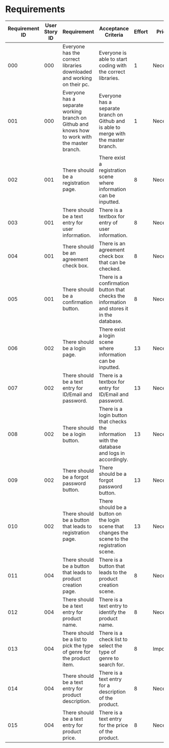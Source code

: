 # Requirements

| Requirement ID | User Story ID | Requirement | Acceptance Criteria | Effort | Priority | Status |
|----------------|---------------|-------------|---------------------|--------|----------|--------|
|            000 |           000 | Everyone has the correct libraries downloaded and working on their pc. | Everyone is able to start coding with the correct libraries. | 1 | Necessary | Satisfied |
|            001 |           000 | Everyone has a separate working branch on Github and knows how to work with the master branch. | Everyone has a separate branch on Github and is able to merge with the master branch. | 1 | Necessary | Satisfied |
|            002 |           001 | There should be a registration page. | There exist a registration scene where information can be inputted.  | 8 | Necessary | Working |
|            003 |           001 | There should be a text entry for user information. | There is a textbox for entry of user information. | 8 | Necessary | Working |
|            004 |           001 | There should be an agreement check box. | There is an agreement check box that can be checked. | 8 | Necessary | Working |
|            005 |           001 | There should be a confirmation button. | There is a confirmation button that checks the information and stores it in the database. | 8 | Necessary | Working |
|            006 |           002 | There should be a login page. | There exist a login scene where information can be inputted. | 13 | Necessary | Done |
|            007 |           002 | There should be a text entry for ID/Email and password. | There is a textbox for entry for ID/Email and password. | 13 | Necessary | Done |
|            008 |           002 | There should be a login button. | There is a login button that checks the information with the database and logs in accordingly. | 13 | Necessary | Done |
|            009 |           002 | There should be a forgot password button. | There should be a forgot password button. | 13 | Necessary | Working |
|            010 |           002 | There should be a button that leads to registration page. | There should be a button on the login scene that changes the scene to the registration scene. | 13 | Necessary | Done |
|            011 |           004 | There should be a button that leads to product creation page. | There is a button that leads to the product creation scene. | 8 | Necessary | Working |
|            012 |           004 | There should be a text entry for product name. | There is a text entry to identify the product name. | 8 | Necessary | Working |
|            013 |           004 | There should be a list to pick the type of genre for the product item. | There is a check list to select the type of genre to search for. | 8 | Important | Working |
|            014 |           004 | There should be a text entry for product description. | There is a text entry for a description of the product. | 8 | Necessary | Working |
|            015 |           004 | There should be a text entry for product price. | There is a text entry for the price of the product. | 8 | Necessary | Working |
